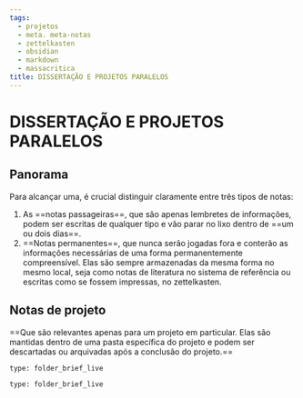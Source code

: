 ```yaml
---
tags:
  - projetos
  - meta. meta-notas
  - zettelkasten
  - obsidian
  - markdown
  - massacritica
title: DISSERTAÇÃO E PROJETOS PARALELOS 
---
```


# DISSERTAÇÃO E PROJETOS PARALELOS 

 ## Panorama

 Para alcançar uma, é crucial distinguir claramente entre três tipos de notas: 

 1. As ==notas passageiras==, que são apenas lembretes de informações, podem ser escritas de qualquer tipo e vão parar no lixo dentro de ==um ou dois dias==. 
 2. ==Notas permanentes==, que nunca serão jogadas fora e conterão as informações necessárias de uma forma permanentemente compreensível. Elas são sempre armazenadas da mesma forma no mesmo local, seja como notas de literatura no sistema de referência ou escritas como se fossem impressas, no zettelkasten.
 
 ## Notas de projeto

==Que são relevantes apenas para um projeto em particular. Elas são mantidas dentro de uma pasta específica do projeto e podem ser descartadas ou arquivadas após a conclusão do projeto.==

```ccard
type: folder_brief_live
```

```ccard
type: folder_brief_live
```
 
